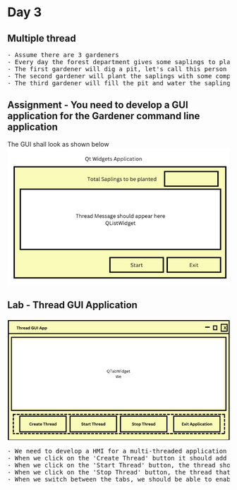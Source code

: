 # Day 3

## Multiple thread
<pre>
- Assume there are 3 gardeners
- Every day the forest department gives some saplings to plant
- The first gardener will dig a pit, let's call this person as digger
- The second gardener will plant the saplings with some compost. Let's call this person as planter
- The third gardener will fill the pit and water the sapling, let's call this person as filler
</pre>

## Assignment - You need to develop a GUI application for the Gardener command line application
The GUI shall look as shown below
![gardener](gardener.png)

## Lab - Thread GUI Application
![app](threads.png)

<pre>
- We need to develop a HMI for a multi-threaded application using Qt Widgets Framework
- When we click on the 'Create Thread' button it should add one new Tab in the Tab Widget
- When we click on the 'Start Thread' button, the thread should be started and we should see the threads messages on the respective Thread Tab
- When we click on the 'Stop Thread' button, the thread that is running in that Tab should be stopped
- When we switch between the tabs, we should be able to enable/disable buttons as per the thread status
</pre>
